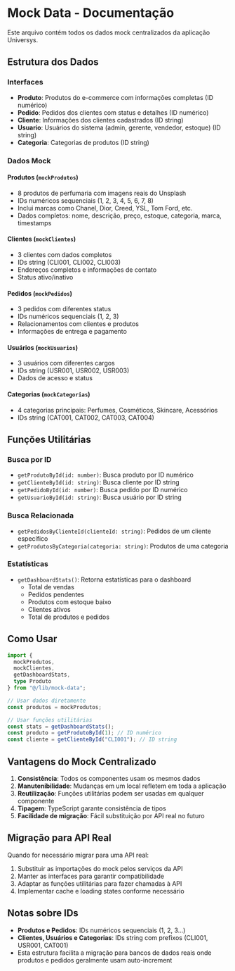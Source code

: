 # Mock Data - Documentação

Este arquivo contém todos os dados mock centralizados da aplicação Universys.

## Estrutura dos Dados

### Interfaces

- **Produto**: Produtos do e-commerce com informações completas (ID numérico)
- **Pedido**: Pedidos dos clientes com status e detalhes (ID numérico)
- **Cliente**: Informações dos clientes cadastrados (ID string)
- **Usuario**: Usuários do sistema (admin, gerente, vendedor, estoque) (ID string)
- **Categoria**: Categorias de produtos (ID string)

### Dados Mock

#### Produtos (`mockProdutos`)
- 8 produtos de perfumaria com imagens reais do Unsplash
- IDs numéricos sequenciais (1, 2, 3, 4, 5, 6, 7, 8)
- Inclui marcas como Chanel, Dior, Creed, YSL, Tom Ford, etc.
- Dados completos: nome, descrição, preço, estoque, categoria, marca, timestamps

#### Clientes (`mockClientes`)
- 3 clientes com dados completos
- IDs string (CLI001, CLI002, CLI003)
- Endereços completos e informações de contato
- Status ativo/inativo

#### Pedidos (`mockPedidos`)
- 3 pedidos com diferentes status
- IDs numéricos sequenciais (1, 2, 3)
- Relacionamentos com clientes e produtos
- Informações de entrega e pagamento

#### Usuários (`mockUsuarios`)
- 3 usuários com diferentes cargos
- IDs string (USR001, USR002, USR003)
- Dados de acesso e status

#### Categorias (`mockCategorias`)
- 4 categorias principais: Perfumes, Cosméticos, Skincare, Acessórios
- IDs string (CAT001, CAT002, CAT003, CAT004)

## Funções Utilitárias

### Busca por ID
- `getProdutoById(id: number)`: Busca produto por ID numérico
- `getClienteById(id: string)`: Busca cliente por ID string
- `getPedidoById(id: number)`: Busca pedido por ID numérico
- `getUsuarioById(id: string)`: Busca usuário por ID string

### Busca Relacionada
- `getPedidosByClienteId(clienteId: string)`: Pedidos de um cliente específico
- `getProdutosByCategoria(categoria: string)`: Produtos de uma categoria

### Estatísticas
- `getDashboardStats()`: Retorna estatísticas para o dashboard
  - Total de vendas
  - Pedidos pendentes
  - Produtos com estoque baixo
  - Clientes ativos
  - Total de produtos e pedidos

## Como Usar

```typescript
import { 
  mockProdutos, 
  mockClientes, 
  getDashboardStats,
  type Produto 
} from "@/lib/mock-data";

// Usar dados diretamente
const produtos = mockProdutos;

// Usar funções utilitárias
const stats = getDashboardStats();
const produto = getProdutoById(1); // ID numérico
const cliente = getClienteById("CLI001"); // ID string
```

## Vantagens do Mock Centralizado

1. **Consistência**: Todos os componentes usam os mesmos dados
2. **Manutenibilidade**: Mudanças em um local refletem em toda a aplicação
3. **Reutilização**: Funções utilitárias podem ser usadas em qualquer componente
4. **Tipagem**: TypeScript garante consistência de tipos
5. **Facilidade de migração**: Fácil substituição por API real no futuro

## Migração para API Real

Quando for necessário migrar para uma API real:

1. Substituir as importações do mock pelos serviços da API
2. Manter as interfaces para garantir compatibilidade
3. Adaptar as funções utilitárias para fazer chamadas à API
4. Implementar cache e loading states conforme necessário

## Notas sobre IDs

- **Produtos e Pedidos**: IDs numéricos sequenciais (1, 2, 3...)
- **Clientes, Usuários e Categorias**: IDs string com prefixos (CLI001, USR001, CAT001)
- Esta estrutura facilita a migração para bancos de dados reais onde produtos e pedidos geralmente usam auto-increment 